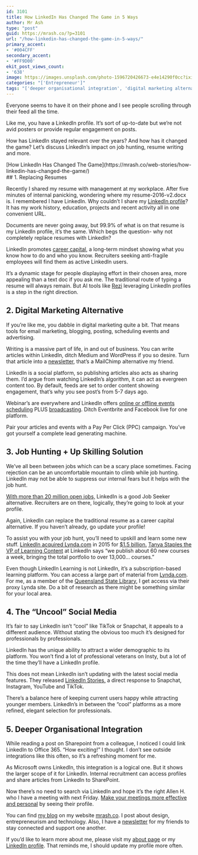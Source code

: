 ```yaml
---
id: 3101
title: How LinkedIn Has Changed The Game in 5 Ways
author: Mr Ash
type: "post"
guid: https://mrash.co/?p=3101
url: "/how-linkedin-has-changed-the-game-in-5-ways/"
primary_accent:
- '#004CFF'
secondary_accent:
- '#FF9D00'
ekit_post_views_count:
- '638'
image: https://images.unsplash.com/photo-1596720426673-e4e14290f0cc?ixid=MXwxNTI0MzJ8MHwxfGFsbHx8fHx8fHx8&ixlib=rb-1.2.1&fm=jpg&q=85&fit=crop&w=2560&h=1706
categories: "['Entrepreneur']"
tags: "['deeper organisational integration', 'digital marketing alternative', 'how awesome linkedin is', 'how linkedin has changed the game', 'job hunting', 'linked 2021', 'linked changes', 'linked updates', 'linkedin', 'linkedin is cool', 'replacing resumes', 'the uncool social media', 'up skilling']"
---
```


Everyone seems to have it on their phone and I see people scrolling through their feed all the time.

Like me, you have a LinkedIn profile. It’s sort of up-to-date but we’re not avid posters or provide regular engagement on posts.

How has LinkedIn stayed relevant over the years? And how has it changed the game? Let’s discuss LinkedIn’s impact on job hunting, resume writing and more.

<div class="wp-block-web-stories-embed alignnone">[How LinkedIn Has Changed The Game](https://mrash.co/web-stories/how-linkedin-has-changed-the-game/)</div>## 1. Replacing Resumes

Recently I shared my resume with management at my workplace. After five minutes of internal panicking, wondering where my resume-2016-v2.docx is. I remembered I have LinkedIn. Why couldn’t I share my [LinkedIn profile](https://www.linkedin.com/in/mrashleyball/)? It has my work history, education, projects and recent activity all in one convenient URL.

Documents are never going away, but 99.9% of what is on that resume is my LinkedIn profile, it’s the same. Which begs the question- why not completely replace resumes with LinkedIn?

LinkedIn promotes [career capital](https://www.forbes.com/sites/laurashin/2013/05/22/7-steps-to-developing-career-capital-and-achieving-success/?sh=6377d0107a9f), a long-term mindset showing what you know how to do and who you know. Recruiters seeking anti-fragile employees will find them as active LinkedIn users.

It’s a dynamic stage for people displaying effort in their chosen area, more appealing than a text doc if you ask me. The traditional route of typing a resume will always remain. But AI tools like [Rezi](https://www.rezi.io/) leveraging LinkedIn profiles is a step in the right direction.

## 2. Digital Marketing Alternative

If you’re like me, you dabble in digital marketing quite a bit. That means tools for email marketing, blogging, posting, scheduling events and advertising.

Writing is a massive part of life, in and out of business. You can write articles within LinkedIn, ditch Medium and WordPress if you so desire. Turn that article into a [newsletter](https://www.linkedin.com/help/linkedin/answer/97507/create-a-newsletter-on-linkedin?lang=en), that’s a MailChimp alternative my friend.

LinkedIn is a social platform, so publishing articles also acts as sharing them. I’d argue from watching LinkedIn’s algorithm, it can act as evergreen content too. By default, feeds are set to order content showing engagement, that’s why you see post’s from 5-7 days ago.

Webinar’s are everywhere and LinkedIn offers [online or offline events scheduling](https://www.linkedin.com/help/linkedin/answer/98192) PLUS [broadcasting](https://www.linkedin.com/help/linkedin/answer/100225/getting-started-with-linkedin-live?lang=en). Ditch Eventbrite and Facebook live for one platform.

Pair your articles and events with a Pay Per Click (PPC) campaign. You’ve got yourself a complete lead generating machine.

## 3. Job Hunting + Up Skilling Solution

We’ve all been between jobs which can be a scary place sometimes. Facing rejection can be an uncomfortable mountain to climb while job hunting. LinkedIn may not be able to suppress our internal fears but it helps with the job hunt.

[With more than 20 million open jobs,](https://kinsta.com/blog/linkedin-statistics/) LinkedIn is a good Job Seeker alternative. Recruiters are on there, logically, they’re going to look at your profile.

Again, LinkedIn can replace the traditional resume as a career capital alternative. If you haven’t already, go update your profile!

To assist you with your job hunt, you’ll need to upskill and learn some new stuff. [LinkedIn acquired Lynda.com](https://www.linkedin.com/pulse/always-learning-linkedin-acquire-lyndacom-jeff-weiner/) in 2015 for [$1.5 billion.](https://www.businessinsider.com.au/linkedin-buys-lyndacom-for-15-billion-2015-4?op=1&r=US&IR=T) [Tanya Staples the VP of Learning Content](https://www.forbes.com/sites/michaelhorn/2019/03/13/the-future-of-linkedin-learning-and-the-link-between-education-and-work/?sh=6f8fec904262) at LinkedIn says “we publish about 60 new courses a week, bringing the total portfolio to over 13,000… courses.”

Even though LinkedIn Learning is not LinkedIn, it’s a subscription-based learning platform. You can access a large part of material from [Lynda.com](http://lynda.com/). For me, as a member of the [Queensland State Library](https://www.slq.qld.gov.au/research-collections/information-collections/eresources/lyndacom), I get access via their proxy Lynda site. Do a bit of research as there might be something similar for your local area.

## 4. The “Uncool” Social Media

It’s fair to say LinkedIn isn’t “cool” like TikTok or Snapchat, it appeals to a different audience. Without stating the obvious too much it’s designed for professionals by professionals.

LinkedIn has the unique ability to attract a wider demographic to its platform. You won’t find a lot of professional veterans on Insty, but a lot of the time they’ll have a LinkedIn profile.

This does not mean LinkedIn isn’t updating with the latest social media features. They released [LinkedIn Stories,](https://neilpatel.com/blog/linkedin-stories/) a direct response to Snapchat, Instagram, YouTube and TikTok.

There’s a balance here of keeping current users happy while attracting younger members. LinkedIn’s in between the “cool” platforms as a more refined, elegant selection for professionals.

## 5. Deeper Organisational Integration

While reading a post on Sharepoint from a colleague, I noticed I could link LinkedIn to Office 365. “How exciting!” I thought. I don’t see outside integrations like this often, so it’s a refreshing moment for me.

As Microsoft owns LinkedIn, this integration is a logical one. But it shows the larger scope of it for LinkedIn. Internal recruitment can access profiles and share articles from LinkedIn to SharePoint.

Now there’s no need to search via LinkedIn and hope it’s the right Allen H. who I have a meeting with next Friday. [Make your meetings more effective and personal](https://blog.linkedin.com/2018/september/25/new-linkedin-features-in-office-365-help-you-build-relationships) by seeing their profile.

You can find [my blog](https://mrash.co/blog/) on my website [mrash.co](https://mrash.co/). I post about design, entrepreneurism and technology. Also, I have a [newsletter](https://links.mrash.co/letters) for my friends to stay connected and support one another.

If you’d like to learn more about me, please visit my [about page](https://mrash.co/about/) or my [LinkedIn profile](https://www.linkedin.com/in/mrashleyball/). That reminds me, I should update my profile more often.